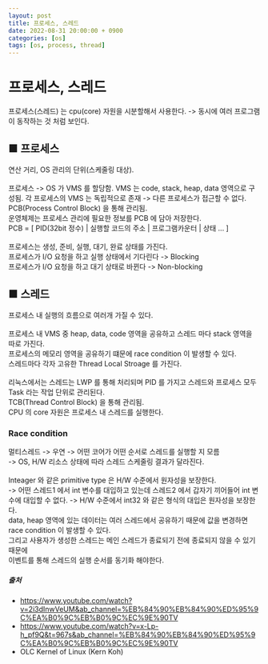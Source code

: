 ```yaml
---
layout: post
title: 프로세스, 스레드
date: 2022-08-31 20:00:00 + 0900
categories: [os]
tags: [os, process, thread]
---
```

# 프로세스, 스레드
프로세스(스레드) 는 cpu(core) 자원을 시분할해서 사용한다. -> 동시에 여러 프로그램이 동작하는 것 처럼 보인다.   

## ■ 프로세스
연산 거리, OS 관리의 단위(스케줄링 대상).   
<br/>
프로세스 -> OS 가 VMS 를 할당함.
VMS 는 code, stack, heap, data 영역으로 구성됨.
각 프로세스의 VMS 는 독립적으로 존재 -> 다른 프로세스가 접근할 수 없다.
<br/>
PCB(Process Control Block) 을 통해 관리됨.    
운영체제는 프로세스 관리에 필요한 정보를 PCB 에 담아 저장한다.   
PCB = [ PID(32bit 정수) | 실행할 코드의 주소 | 프로그램카운터 | 상태 ... ]    
<br/>
프로세스는 생성, 준비, 실행, 대기, 완료 상태를 가진다.   
프로세스가 I/O 요청을 하고 실행 상태에서 기다린다 -> Blocking     
프로세스가 I/O 요청을 하고 대기 상태로 바뀐다 -> Non-blocking


## ■ 스레드
프로세스 내 실행의 흐름으로 여러개 가질 수 있다.    
<br/>
프로세스 내 VMS 중 heap, data, code 영역을 공유하고 스레드 마다 stack 영역을 따로 가진다.   
프로세스의 메모리 영역을 공유하기 떄문에 race condition 이 발생할 수 있다.   
스레드마다 각자 고유한 Thread Local Stroage 를 가진다.   
<br/>
리눅스에서는 스레드는 LWP 를 통해 처리되며 PID 를 가지고 스레드와 프로세스 모두 Task 라는 작업 단위로 관리된다.    
TCB(Thread Control Block) 을 통해 관리됨.    
CPU 의 core 자원은 프로세스 내 스레드를 실행한다.    

### Race condition
멀티스레드 -> 우연 -> 어떤 코어가 어떤 순서로 스레드를 실행할 지 모름    
-> OS, H/W 리소스 상태에 따라 스레드 스케줄링 결과가 달라진다.    
<br/>
Inteager 와 같은 primitive type 은 H/W 수준에서 원자성을 보장한다.   
-> 어떤 스레드1 에서 int 변수를 대입하고 있는데 스레드2 에서 갑자기 끼어들어 int 변수에 대입할 수 없다.
-> H/W 수준에서 int32 와 같은 형식의 대입은 원자성을 보장한다.
<br/>
data, heap 영역에 있는 데이터는 여러 스레드에서 공유하기 때문에 값을 변경하면 race condition 이 발생할 수 있다.    
그리고 사용자가 생성한 스레드는 메인 스레드가 종료되기 전에 종료되지 않을 수 있기 때문에    
이벤트를 통해 스레드의 실행 순서를 동기화 해야한다.

##### 출처
- https://www.youtube.com/watch?v=2i3dInwVeUM&ab_channel=%EB%84%90%EB%84%90%ED%95%9C%EA%B0%9C%EB%B0%9C%EC%9E%90TV
- https://www.youtube.com/watch?v=x-Lp-h_pf9Q&t=967s&ab_channel=%EB%84%90%EB%84%90%ED%95%9C%EA%B0%9C%EB%B0%9C%EC%9E%90TV
- OLC Kernel of Linux (Kern Koh)
